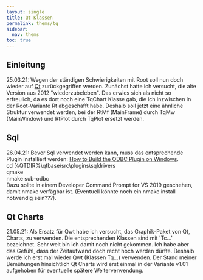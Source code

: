 ```yaml
---
layout: single
title: Qt Klassen
permalink: thems/tq
sidebar:
  nav: thems
toc: true 
---
```


<!-- {: .no_toc }
<details open markdown="block">
  <summary>
    Table of contents
  </summary>
  {: .text-delta }
- TOC
{:toc}
</details> -->

## Einleitung

25.03.21: Wegen der ständigen Schwierigkeiten mit Root soll nun doch wieder auf
[Qt](https://doc.qt.io/qt-5/index.html) zurückgegriffen werden. Zunächst hatte ich
versucht, die alte Version aus 2012 "wiederzubeleben". Das erwies sich als nicht
so erfreulich, da es dort noch eine TqChart Klasse gab, die ich inzwischen in der
Root-Variante Rt abgeschafft habe. Deshalb soll jetzt eine ähnliche Struktur 
verwendet werden, bei der RtMf (MainFrame) durch TqMw (MainWindow) und RtPlot durch
TqPlot ersetzt werden.

## Sql
26.04.21: Bevor Sql verwendet werden kann, muss das entsprechende Plugin installiert
werden: [How to Build the ODBC Plugin on Windows](https://doc.qt.io/qt-5/sql-driver.html#how-to-build-the-odbc-plugin-on-windows).
<br> cd %QTDIR%\\qtbase\\src\\plugins\\sqldrivers
<br> qmake
<br> nmake sub-odbc
<br> Dazu sollte in einem Developer Command Prompt for VS 2019 geschehen, damit
nmake verfägbar ist. (Eventuell könnte noch ein nmake install notwendig sein???).

## Qt Charts
21.05.21: Als Ersatz für Qwt habe ich versucht, das Graphik-Paket von Qt, Charts,
zu verwenden. Die entsprechenden Klassen sind mit 'Tc...' bezeichnet. Sehr weit bin
ich damit noch nicht gekommen. Ich habe aber das Gefühl, dass der Zeitaufwand doch
recht hoch werden dürfte. Deshalb werde ich erst mal wieder Qwt (Klassen Tq...)
verwenden. Der Stand meiner Bemühungen hinsichtlich Qt Charts wird erst einmal in
der Variante v1.01 aufgehoben für eventuelle spätere Weiterverwendung.
